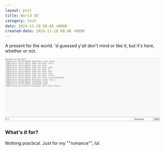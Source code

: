 ```yaml
---
layout: post
title: World IO
category: tech
date: 2024-11-18 08:48 +0800
created-date: 2024-11-18 08:48 +0800
---
```


A present for the world. 'd guessed y'all don't mind or like it, but it's here, whether or not. 

![World IO](/assets/images/worldio.png)

### What's it for? 

Nothing practical. Just for my ""romance"", lul. 